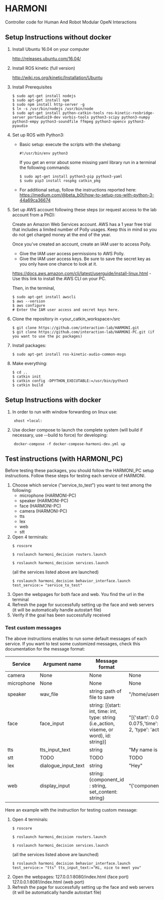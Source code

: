 # HARMONI
Controller code for Human And Robot Modular OpeN Interactions

## Setup Instructions without docker

1. Install Ubuntu 16.04 on your computer

    http://releases.ubuntu.com/16.04/

2. Install ROS kinetic (full version)

    http://wiki.ros.org/kinetic/Installation/Ubuntu

3. Install Prerequisites
    ~~~~
    $ sudo apt-get install nodejs
    $ sudo apt-get install npm
    $ sudo npm install http-server -g
    $ ln -s /usr/bin/nodejs /usr/bin/node
    $ sudo apt-get install python-catkin-tools ros-kinetic-rosbridge-server portaudio19-dev vorbis-tools python3-scipy python3-numpy python3-empy python3-soundfile ffmpeg python3-opencv python3-pyaudio 
    ~~~~

4. Set up ROS with Python3:
    - Basic setup: execute the scripts with the shebang:
       ~~~~
       #!/usr/bin/env python3
       ~~~~
        If you get an error about some missing yaml library run in a terminal the following commands:
        ~~~~
        $ sudo apt-get install python3-pip python3-yaml
        $ sudo pip3 install rospkg catkin_pkg
        ~~~~
    - For additional setup, follow the instructions reported here:
        https://medium.com/@beta_b0t/how-to-setup-ros-with-python-3-44a69ca36674


5. Set up AWS account following these steps (or request access to the lab account from a PhD): 

    Create an Amazon Web Services account. AWS has a 1 year free trial that includes a limited number of Polly usages.
    Keep this in mind so you do not get charged money at the end of the year.

    Once you've created an account, create an IAM user to access Polly.

      * Give the IAM user access permissions to AWS Polly.
      * Give the IAM user access keys. Be sure to save the secret key as you only have one chance to look at it.
      
    https://docs.aws.amazon.com/cli/latest/userguide/install-linux.html - Use this link to install the AWS CLI on your PC.
    
    Then, in the terminal,
    ~~~~
    $ sudo apt-get install awscli
    $ aws --version
    $ aws configure
    # Enter the IAM user access and secret keys here.
    ~~~~

6. Clone the repository in <your_catkin_workspace>/src

    ~~~~
    $ git clone https://github.com/interaction-lab/HARMONI.git 
    $ git clone https://github.com/interaction-lab/HARMONI-PC.git (if you want to use the pc packages)
    ~~~~

7. Install packages:
    ~~~~
    $ sudo apt-get install ros-kinetic-audio-common-msgs
    ~~~~

8. Make everything:

    ~~~~
    $ cd ..
    $ catkin init 
    $ catkin config -DPYTHON_EXECUTABLE:=/usr/bin/python3
    $ catkin build 
    ~~~~

## Setup Instructions with docker
1. In order to run with window forwarding on linux use:
```
    xhost +local:
```

2. Use docker compose to launch the complete system (will build if necessary, use --build to force) for developing:
```
    docker-compose -f docker-compose-harmoni-dev.yml up
```


## Test instructions (with HARMONI_PC)
Before testing these packages, you should follow the HARMONI_PC setup instructions.
Follow these steps for testing each service of HARMONI.
1. Choose which service ("service_to_test") you want to test among the following:
    - microphone (HARMONI-PC)
    - speaker (HARMONI-PC)
    - face (HARMONI-PC)
    - camera (HARMONI-PC)
    - tts
    - lex
    - web
    - stt
2. Open 4 terminals:
    ~~~~
    $ roscore
    ~~~~
    ~~~~
    $ roslaunch harmoni_decision routers.launch
    ~~~~
    ~~~~
    $ roslaunch harmoni_decision services.launch
    ~~~~
    (all the services listed above are launched)
    ~~~~
    $ roslaunch harmoni_decision behavior_interface.launch test_service:= "service_to_test"
    ~~~~
3. Open the webpages for both face and web. You find the url in the terminal
4. Refresh the page for successfully setting up the face and web servers (it will be automatically handle autostart file)
5. Verify if the goal has been successfully received

### Test custom messages
The above instructions enables to run some default messages of each service. If you want to test some customized messages, check this documentation for the message format:

| Service              | Argument name | Message format | Default |
|----------------------|---------------|----------------|---------|
|camera            |None          |None        | None|
|microphone            |None          |None        | None|
|speaker                 | wav_file           | string: path of file to save     | "/home/username/catkin_ws/src/HARMONI/harmoni_tts/temp_data/tts.wav"/|
|face              |   face_input         | string: [{start: int, time: int, type: string (i.e.,action, viseme, or word), id: string}]     | "[{'start': 0.075, 'time': 2,'type': 'action', 'id': 'QT/point_front'}, {'start': 0.075,'time': 2, 'type': 'viseme', 'id': 'POSTALVEOLAR'},{'start': 0.006, 'time': 2,  'type': 'action', 'id': 'happy_face'}]"|
|tts                |   tts_input_text         |     string   |"My name is HARMONI"|
|stt      |  TODO          |     TODO   |TODO|
|lex      |  dialogue_input_text          |     string   |"Hey"|
|web      |  display_input          |     string:{component_id : string, set_content: string}   |"{'component_id' : 'container_1', 'set_content': ' ' }"|

Here an example with the instruction for testing custom message:

1. Open 4 terminals:
    ~~~~
    $ roscore
    ~~~~
    ~~~~
    $ roslaunch harmoni_decision routers.launch
    ~~~~
    ~~~~
    $ roslaunch harmoni_decision services.launch
    ~~~~
    (all the services listed above are launched)
    ~~~~
    $ roslaunch harmoni_decision behavior_interface.launch test_service:= "tts" tts_input_text:="Hi, nice to meet you"
    ~~~~
2. Open the webpages:
    127.0.0.1:8080/index.html (face port) 
    127.0.0.1:8081/index.html (web port)
3. Refresh the page for successfully setting up the face and web servers (it will be automatically handle autostart file)



